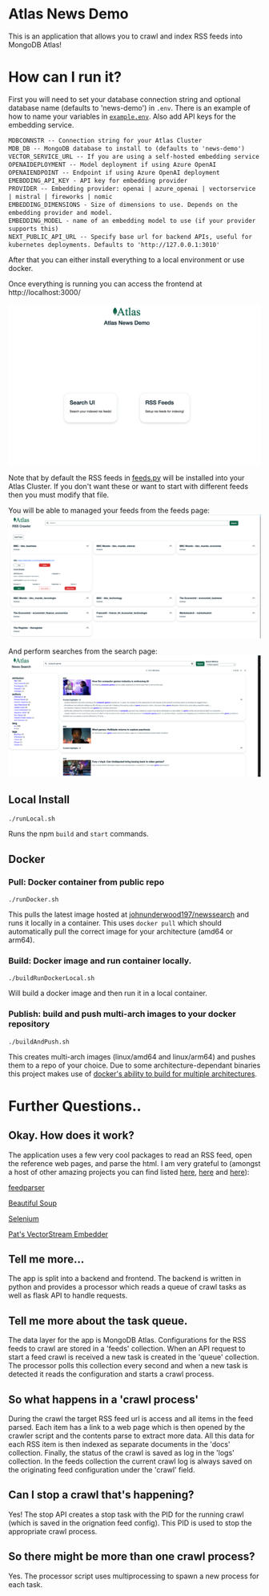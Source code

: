 # Atlas News Demo
This is an application that allows you to crawl and index RSS feeds into MongoDB Atlas!

# How can I run it?
First you will need to set your database connection string and optional database name (defaults to 'news-demo') in `.env`. There is an example of how to name your variables in [`example.env`](./example.env). Also add API keys for the embedding service.

```
MDBCONNSTR -- Connection string for your Atlas Cluster
MDB_DB -- MongoDB database to install to (defaults to 'news-demo')
VECTOR_SERVICE_URL -- If you are using a self-hosted embedding service
OPENAIDEPLOYMENT -- Model deployment if using Azure OpenAI
OPENAIENDPOINT -- Endpoint if using Azure OpenAI deployment
EMEBDDING_API_KEY - API key for embedding provider
PROVIDER -- Embedding provider: openai | azure_openai | vectorservice | mistral | fireworks | nomic
EMBEDDING_DIMENSIONS - Size of dimensions to use. Depends on the embedding provider and model.
EMBEDDING_MODEL - name of an embedding model to use (if your provider supports this)
NEXT_PUBLIC_API_URL -- Specify base url for backend APIs, useful for kubernetes deployments. Defaults to 'http://127.0.0.1:3010'
```

After that you can either install everything to a local environment or use docker.

Once everything is running you can access the frontend at http://localhost:3000/

![Frontend](screenshots/frontend.png)

Note that by default the RSS feeds in [feeds.py](./backend/feeds.py) will be installed into your Atlas Cluster. If you don't want these or want to start with different feeds then you must modify that file.

You will be able to managed your feeds from the feeds page: ![FeedsFrontend](screenshots/feeds.png)

And perform searches from the search page: ![SearchFrontend](screenshots/search.png)

## Local Install
```
./runLocal.sh
```
Runs the npm `build` and `start` commands.

## Docker

### Pull: Docker container from public repo
```
./runDocker.sh
```

This pulls the latest image hosted at [johnunderwood197/newssearch](https://hub.docker.com/r/johnunderwood197/newssearch) and runs it locally in a container. This uses `docker pull` which should automatically pull the correct image for your architecture (amd64 or arm64).

### Build: Docker image and run container locally.
```
./buildRunDockerLocal.sh
```

Will build a docker image and then run it in a local container.

### Publish: build and push multi-arch images to your docker repository
```
./buildAndPush.sh
```

This creates multi-arch images (linux/amd64 and linux/arm64) and pushes them to a repo of your choice. Due to some architecture-dependant binaries this project makes use of [docker's ability to build for multiple architectures](https://docs.docker.com/build/building/multi-platform/#cross-compilation).

# Further Questions..

## Okay. How does it work?
The application uses a few very cool packages to read an RSS feed, open the reference web pages, and parse the html. I am very grateful to (amongst a host of other amazing projects you can find listed [here](./backend/requirements.txt), [here](./backend/package.json) and [here](./frontend/package.json)):

[feedparser](https://feedparser.readthedocs.io/en/latest/#)

[Beautiful Soup](https://beautiful-soup-4.readthedocs.io/en/latest/#)

[Selenium](https://www.selenium.dev/selenium/docs/api/py/index.html)

[Pat's VectorStream Embedder](https://github.com/patw/VectorStream)

## Tell me more...
The app is split into a backend and frontend. The backend is written in python and provides a processor which reads a queue of crawl tasks as well as flask API to handle requests.

## Tell me more about the task queue.
The data layer for the app is MongoDB Atlas. Configurations for the RSS feeds to crawl are stored in a 'feeds' collection. When an API request to start a feed crawl is received a new task is created in the 'queue' collection. The processor polls this collection every second and when a new task is detected it reads the configuration and starts a crawl process.

## So what happens in a 'crawl process'
During the crawl the target RSS feed url is access and all items in the feed parsed. Each item has a link to a web page which is then opened by the crawler script and the contents parse to extract more data. All this data for each RSS item is then indexed as separate documents in the 'docs' collection. Finally, the status of the crawl is saved as log in the 'logs' collection. In the feeds collection the current crawl log is always saved on the originating feed configuration under the 'crawl' field.

## Can I stop a crawl that's happening?
Yes! The stop API creates a stop task with the PID for the running crawl (which is saved in the orignation feed config). This PID is used to stop the appropriate crawl process.

## So there might be more than one crawl process?
Yes. The processor script uses multiprocessing to spawn a new process for each task.
